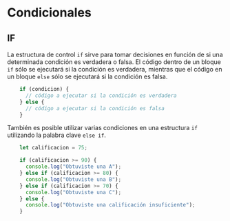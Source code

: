 # Condicionales

## IF
La estructura de control `if` sirve para tomar decisiones en función de si una determinada condición es verdadera o falsa. El código dentro de un bloque `if` sólo se ejecutará si la condición es verdadera, mientras que el código en un bloque `else` sólo se ejecutará si la condición es falsa.

``` Javascript
    if (condicion) {
      // código a ejecutar si la condición es verdadera
    } else {
      // código a ejecutar si la condición es falsa
    }
```

También es posible utilizar varias condiciones en una estructura `if` utilizando la palabra clave `else if`.
``` Javascript
    let calificacion = 75;

    if (calificacion >= 90) {
      console.log("Obtuviste una A");
    } else if (calificacion >= 80) {
      console.log("Obtuviste una B");
    } else if (calificacion >= 70) {
      console.log("Obtuviste una C");
    } else {
      console.log("Obtuviste una calificación insuficiente");
    }
```
